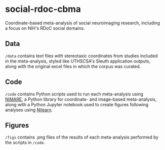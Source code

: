 # social-rdoc-cbma
Coordinate-based meta-analysis of social neuroimaging research, including a focus on NIH's RDoC social domains.

## Data
`/data` contains text files with stereotaxic coordinates from studies included in the meta-analysis, styled like UTHSCSA's Sleuth application outputs, along with the original excel files in which the corpus was curated.

## Code
`/code` contains Python scripts used to run each meta-analysis using [NiMARE](https://github.com/neurostuff/NiMARE), a Python library for coordinate- and image-based meta-analysis, along with a Python Jupyter notebook used to create figures following analyses using [Nilearn](https://nilearn.github.io/).

## Figures
`/figs` contains .png files of the results of each meta-analysis performed by the scripts in `/code`.
